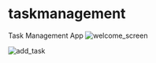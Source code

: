 # taskmanagement

Task Management App
![welcome_screen](https://user-images.githubusercontent.com/108256100/236803519-9225b5db-05fe-465b-9a81-d7b44b4488d1.png)

![add_task](https://user-images.githubusercontent.com/108256100/236805504-14d1231e-b4f7-4ced-9b32-0eb3a25ad944.png)

